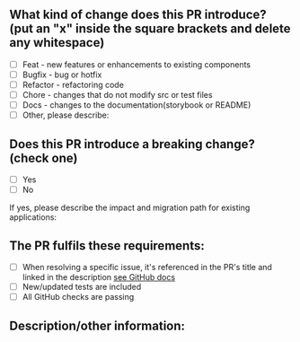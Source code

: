 ## What kind of change does this PR introduce? (put an "x" inside the square brackets and delete any whitespace)

- [ ] Feat - new features or enhancements to existing components
- [ ] Bugfix - bug or hotfix
- [ ] Refactor - refactoring code
- [ ] Chore - changes that do not modify src or test files
- [ ] Docs - changes to the documentation(storybook or README)
- [ ] Other, please describe:

## Does this PR introduce a breaking change? (check one)

- [ ] Yes
- [ ] No

If yes, please describe the impact and migration path for existing applications:

## The PR fulfils these requirements:

- [ ] When resolving a specific issue, it's referenced in the PR's title and linked in the description [see GitHub docs](https://docs.github.com/en/issues/tracking-your-work-with-issues/linking-a-pull-request-to-an-issue#linking-a-pull-request-to-an-issue-using-a-keyword)
- [ ] New/updated tests are included
- [ ] All GitHub checks are passing

## Description/other information:
